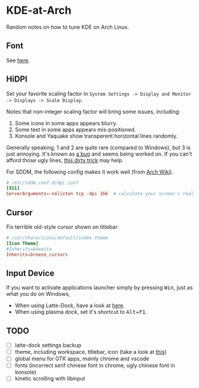 KDE-at-Arch
=============
Random notes on how to tune KDE on Arch Linux.

Font
----------
See [here](https://github.com/ZeppLu/rcs/blob/master/config/fontconfig/fonts.conf).

HiDPI
-----------
Set your favorite scaling factor in `System Settings -> Display and Monitor -> Displays -> Scale Display`.

Notes that non-integer scaling factor will bring some issues, including:
1. Some icons in some apps appears blurry.
2. Some text in some apps appears mis-positioned.
3. Konsole and Yaquake show transperent horizontal lines randomly.

Generally speaking, 1 and 2 are quite rare (compared to Windows), but 3 is just annoying. It's known as [a bug](https://bugs.kde.org/show_bug.cgi?id=373232) and seems being worked on. If you can't afford those ugly lines, [this dirty trick](https://gist.github.com/ZeppLu/637353565e5be6b8275a859f7c412f8c) may help.

For SDDM, the following config makes it work well (from [Arch Wiki](https://wiki.archlinux.org/index.php/SDDM#DPI_settings)).
```conf
# /etc/sddm.conf.d/dpi.conf
[X11]
ServerArguments=-nolisten tcp -dpi 166  # calculate your screen's real DPI on http://www.pxcalc.com and paste it here
```

Cursor
-------------
Fix terrible old-style cursor shown on titlebar:
```conf
# /usr/share/icons/default/index.theme
[Icon Theme]
#Inherits=Adwaita
Inherits=breeze_cursors
```

Input Device
-------------
If you want to activate applications launcher simply by pressing <kbd>Win</kbd>, just as what you do on Windows,
- When using Latte-Dock, have a look at [here](https://github.com/psifidotos/Latte-Dock/wiki/F.A.Q.).
- When using plasma dock, set it's shortcut to <kbd>Alt</kbd>+<kbd>F1</kbd>.

TODO
---------
- [ ] latte-dock settings backup
- [ ] theme, including workspace, titlebar, icon (take a look at [this](https://www.reddit.com/r/unixporn/comments/8uhjzk/kde_plasma/))
- [ ] global menu for GTK apps, mainly chrome and vscode
- [ ] fonts (incorrect serif chinese font in chrome, ugly chinese font in konsole)
- [ ] kinetic scrolling with libinput
